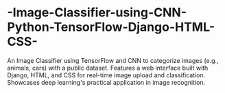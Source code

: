 # -Image-Classifier-using-CNN-Python-TensorFlow-Django-HTML-CSS-
An Image Classifier using TensorFlow and CNN to categorize images (e.g., animals, cars) with a public dataset. Features a web interface built with Django, HTML, and CSS for real-time image upload and classification. Showcases deep learning's practical application in image recognition.
